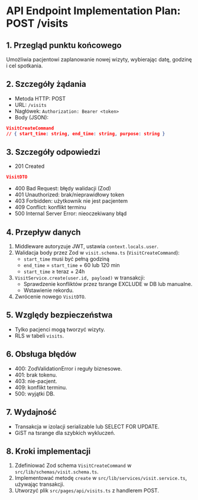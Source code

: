 # API Endpoint Implementation Plan: POST /visits

## 1. Przegląd punktu końcowego

Umożliwia pacjentowi zaplanowanie nowej wizyty, wybierając datę, godzinę i cel spotkania.

## 2. Szczegóły żądania

- Metoda HTTP: POST
- URL: `/visits`
- Nagłówek: `Authorization: Bearer <token>`
- Body (JSON):

```json
VisitCreateCommand
// { start_time: string, end_time: string, purpose: string }
```

## 3. Szczegóły odpowiedzi

- 201 Created

```json
VisitDTO
```

- 400 Bad Request: błędy walidacji (Zod)
- 401 Unauthorized: brak/nieprawidłowy token
- 403 Forbidden: użytkownik nie jest pacjentem
- 409 Conflict: konflikt terminu
- 500 Internal Server Error: nieoczekiwany błąd

## 4. Przepływ danych

1. Middleware autoryzuje JWT, ustawia `context.locals.user`.
2. Walidacja body przez Zod w `visit.schema.ts` (`VisitCreateCommand`):
   - `start_time` musi być pełną godziną
   - `end_time` = `start_time` + 60 lub 120 min
   - `start_time` ≥ teraz + 24h
3. `VisitService.create(user.id, payload)` w transakcji:
   - Sprawdzenie konfliktów przez tsrange EXCLUDE w DB lub manualne.
   - Wstawienie rekordu.
4. Zwrócenie nowego `VisitDTO`.

## 5. Względy bezpieczeństwa

- Tylko pacjenci mogą tworzyć wizyty.
- RLS w tabeli `visits`.

## 6. Obsługa błędów

- 400: ZodValidationError i reguły biznesowe.
- 401: brak tokenu.
- 403: nie-pacjent.
- 409: konflikt terminu.
- 500: wyjątki DB.

## 7. Wydajność

- Transakcja w izolacji serializable lub SELECT FOR UPDATE.
- GiST na tsrange dla szybkich wykluczeń.

## 8. Kroki implementacji

1. Zdefiniować Zod schema `VisitCreateCommand` w `src/lib/schemas/visit.schema.ts`.
2. Implementować metodę `create` w `src/lib/services/visit.service.ts`, używając transakcji.
3. Utworzyć plik `src/pages/api/visits.ts` z handlerem POST.
